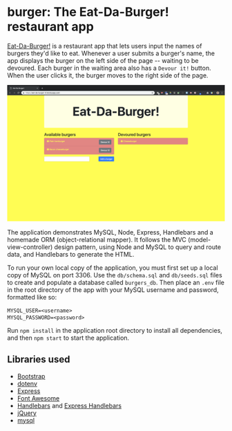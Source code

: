 # burger: The Eat-Da-Burger! restaurant app

[Eat-Da-Burger!](https://eat-da-burger-4.herokuapp.com/) is a restaurant app
that lets users input the names of burgers they'd like to eat. Whenever a user
submits a burger's name, the app displays the burger on the left side of the
page -- waiting to be devoured.  Each burger in the waiting area also has a
`Devour it!` button. When the user clicks it, the burger moves to the right
side of the page.

![Eat-Da-Burger! screenshot](public/assets/img/eat-da-burger_screenshot.png)

The application demonstrates MySQL, Node, Express, Handlebars and a homemade
ORM (object-relational mapper).  It follows the MVC (model-view-controller)
design pattern, using Node and MySQL to query and route data, and Handlebars
to generate the HTML.

To run your own local copy of the application, you must first set up a local
copy of MySQL on port 3306. Use the `db/schema.sql` and `db/seeds.sql` files
to create and populate a database called `burgers_db`. Then place an `.env`
file in the root directory of the app with your MySQL username and password,
formatted like so:

```
MYSQL_USER=<username>
MYSQL_PASSWORD=<password>
```

Run `npm install` in the application root directory to install all
dependencies, and then `npm start` to start the application.

## Libraries used

* [Bootstrap](https://getbootstrap.com/)
* [dotenv](https://github.com/motdotla/dotenv#readme)
* [Express](https://expressjs.com/)
* [Font Awesome](https://fontawesome.com/)
* [Handlebars](http://handlebarsjs.com/) and [Express Handlebars](https://github.com/ericf/express-handlebars)
* [jQuery](https://jquery.com/)
* [mysql](https://github.com/mysqljs/mysql#readme)
